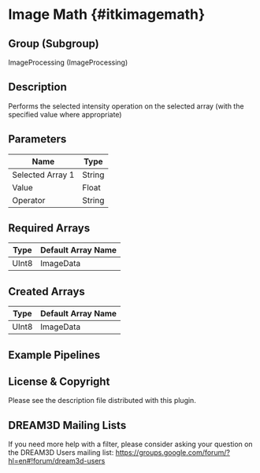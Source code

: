 Image Math {#itkimagemath}
=====

## Group (Subgroup) ##

ImageProcessing (ImageProcessing)


## Description ##

Performs the selected intensity operation on the selected array (with the specified value where appropriate)

## Parameters ##

| Name             | Type |
|------------------|------|
| Selected Array 1 | String |
| Value | Float|
| Operator | String |

## Required Arrays ##

| Type | Default Array Name | 
|------|--------------------|
| UInt8  | ImageData     |

## Created Arrays ##

| Type | Default Array Name | 
|------|--------------------|
| UInt8  | ImageData     |




## Example Pipelines ##



## License & Copyright ##

Please see the description file distributed with this plugin.

## DREAM3D Mailing Lists ##

If you need more help with a filter, please consider asking your question on the DREAM3D Users mailing list:
https://groups.google.com/forum/?hl=en#!forum/dream3d-users



